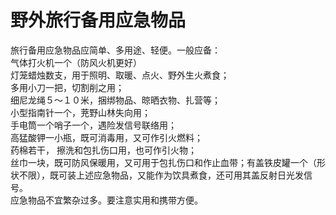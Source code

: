 # 野外旅行备用应急物品  
  
旅行备用应急物品应简单、多用途、轻便。一般应备：  
气体打火机一个（防风火机更好）  
灯笼蜡烛数支，用于照明、取暖、点火、野外生火煮食；  
多用小刀一把，切割削之用；  
细尼龙绳５～１０米，捆绑物品、晾晒衣物、扎营等；  
小型指南针一个，茺野山林失向用；  
手电筒一个哨子一个，遇险发信号联络用；  
高猛酸钾一小瓶，既可消毒用，又可作引火燃料；  
药棉若干， 擦洗和包扎伤口用，也可作引火物；  
丝巾一块，既可防风保暖用，又可用于包扎伤口和作止血带；有盖铁皮罐一个（形状不限），既可装上述应急物品，又能作为饮具煮食，还可用其盖反射日光发信号。  
应急物品不宜繁杂过多。要注意实用和携带方便。